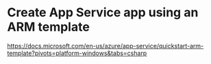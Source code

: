 # Create App Service app using an ARM template

https://docs.microsoft.com/en-us/azure/app-service/quickstart-arm-template?pivots=platform-windows&tabs=csharp

